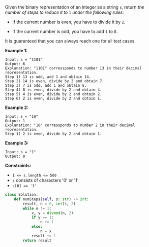 Given the binary representation of an integer as a string  `s`, return  _the number of steps to reduce it to_ `1` _under the following rules_:

-   If the current number is even, you have to divide it by  `2`.
    
-   If the current number is odd, you have to add  `1`  to it.
    

It is guaranteed that you can always reach one for all test cases.

**Example 1:**
```
Input: s = "1101"
Output: 6
Explanation: "1101" corressponds to number 13 in their decimal representation.
Step 1) 13 is odd, add 1 and obtain 14. 
Step 2) 14 is even, divide by 2 and obtain 7.
Step 3) 7 is odd, add 1 and obtain 8.
Step 4) 8 is even, divide by 2 and obtain 4.  
Step 5) 4 is even, divide by 2 and obtain 2. 
Step 6) 2 is even, divide by 2 and obtain 1.  
```

**Example 2:**
```
Input: s = "10"
Output: 1
Explanation: "10" corressponds to number 2 in their decimal representation.
Step 1) 2 is even, divide by 2 and obtain 1.  
```

**Example 3:**
```
Input: s = "1"
Output: 0
```

**Constraints:**

-   `1 <= s.length <= 500`
-   `s`  consists of characters '0' or '1'
-   `s[0] == '1'`


```py
class Solution:
    def numSteps(self, s: str) -> int:
        result, n = 0, int(s, 2)
        while n != 1:
            x, y = divmod(n, 2)
            if y == 1:
                n += 1
            else:
                n = x
            result += 1
        return result
```